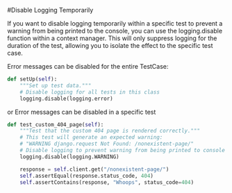 #Disable Logging Temporarily

If you want to disable logging temporarily within a specific test to prevent a warning from being printed to the console, you can use the logging.disable function within a context manager. This will only suppress logging for the duration of the test, allowing you to isolate the effect to the specific test case.

Error messages can be disabled for the entire TestCase:
```py
def setUp(self):
    """Set up test data."""
    # Disable logging for all tests in this class
    logging.disable(logging.error)
```

or Error messages can be disabled in a specific test

```py
def test_custom_404_page(self):
    """Test that the custom 404 page is rendered correctly."""
    # This test will generate an expected warning:
    # "WARNING django.request Not Found: /nonexistent-page/"
    # Disable logging to prevent warning from being printed to console
    logging.disable(logging.WARNING)

    response = self.client.get("/nonexistent-page/")
    self.assertEqual(response.status_code, 404)
    self.assertContains(response, "Whoops", status_code=404)
```
